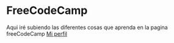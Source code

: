 # FreeCodeCamp
Aqui iré subiendo las diferentes cosas que aprenda en la pagina freeCodeCamp
[Mi perfil](https://www.freecodecamp.org/Rind0u)
